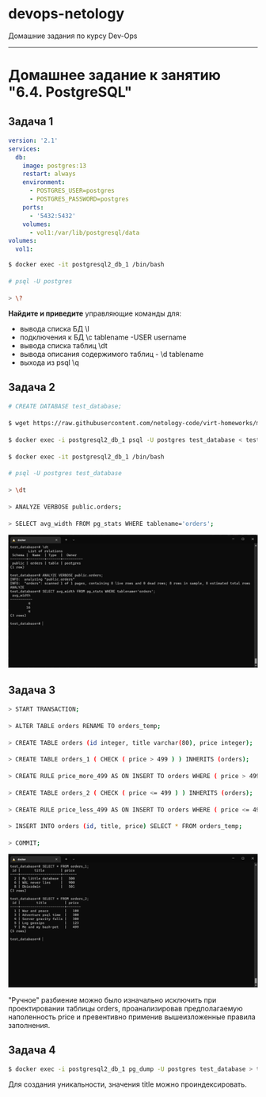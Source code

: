 # devops-netology
Домашние задания по курсу Dev-Ops

------

# Домашнее задание к занятию "6.4. PostgreSQL"


## Задача 1


```yaml
version: '2.1'
services:
  db:
    image: postgres:13
    restart: always
    environment:
      - POSTGRES_USER=postgres
      - POSTGRES_PASSWORD=postgres
    ports:
      - '5432:5432'
    volumes:
      - vol1:/var/lib/postgresql/data
volumes:
  vol1:
```

```bash
$ docker exec -it postgresql2_db_1 /bin/bash

# psql -U postgres

> \?
```

**Найдите и приведите** управляющие команды для:
- вывода списка БД 
    \l
- подключения к БД 
    \c tablename -USER username
- вывода списка таблиц 
    \dt
- вывода описания содержимого таблиц - 
    \d tablename
- выхода из psql 
    \q


## Задача 2


```bash
# CREATE DATABASE test_database;

$ wget https://raw.githubusercontent.com/netology-code/virt-homeworks/master/06-db-04-postgresql/test_data/test_dump.sql

$ docker exec -i postgresql2_db_1 psql -U postgres test_database < test_dump.sql

$ docker exec -it postgresql2_db_1 /bin/bash

# psql -U postgres test_database

> \dt

> ANALYZE VERBOSE public.orders;

> SELECT avg_width FROM pg_stats WHERE tablename='orders';
```

![SQL_04](https://github.com/L1qu1dVacuum/devops-netology/blob/main/second_term/hw-db-04-postgres/Images/2022-04-22.png?raw=true)


## Задача 3


```bash
> START TRANSACTION;

> ALTER TABLE orders RENAME TO orders_temp;

> CREATE TABLE orders (id integer, title varchar(80), price integer);

> CREATE TABLE orders_1 ( CHECK ( price > 499 ) ) INHERITS (orders);

> CREATE RULE price_more_499 AS ON INSERT TO orders WHERE ( price > 499 ) DO INSTEAD INSERT INTO orders_1 VALUES (NEW.*);

> CREATE TABLE orders_2 ( CHECK ( price <= 499 ) ) INHERITS (orders);

> CREATE RULE price_less_499 AS ON INSERT TO orders WHERE ( price <= 499 ) DO INSTEAD INSERT INTO orders_2 VALUES (NEW.*);

> INSERT INTO orders (id, title, price) SELECT * FROM orders_temp;

> COMMIT;
```

![SQL_04](https://github.com/L1qu1dVacuum/devops-netology/blob/main/second_term/hw-db-04-postgres/Images/2022-04-22%20(2).png?raw=true)

"Ручное" разбиение можно было изначально исключить при проектировании таблицы orders, проанализировав предполагаемую наполенность price и превентивно применив вышеизложенные правила заполнения.


## Задача 4


```bash
$ docker exec -i postgresql2_db_1 pg_dump -U postgres test_database > test_database_dump.sql
```

Для создания уникальности, значения title можно проиндексировать. 
